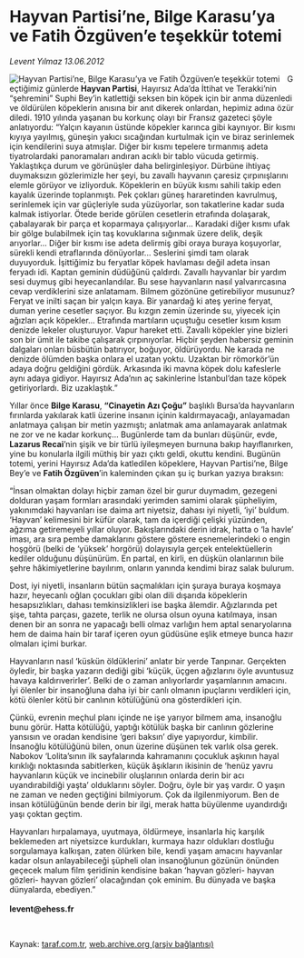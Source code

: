 # Hayvan Partisi’ne, Bilge Karasu’ya ve Fatih Özgüven’e teşekkür totemi

*Levent Yılmaz 13.06.2012*

<div class="yazi"><img align="left" alt="Hayvan Partisi’ne, Bilge Karasu’ya ve Fatih Özgüven’e teşekkür totemi" border="0" src="http://www.taraf.com.tr/fotoraflar/makaleler/hayvan-partisi-ne-bilge-karasu-ya-ve-fatih_8557_orijinal.jpg" style="border-right-width:10px; border-color:#FFFFFF"/><p>Geçtiğimiz günlerde <b>Hayvan Partisi</b>, Hayırsız Ada’da İttihat ve Terakki’nin “şehremini” Suphi Bey’in katlettiği seksen bin köpek için bir anma düzenledi ve öldürülen köpeklerin anısına bir anıt dikerek onlardan, hepimiz adına özür diledi. 1910 yılında yaşanan bu korkunç olayı bir Fransız gazeteci şöyle anlatıyordu: “Yalçın kayanın üstünde köpekler karınca gibi kaynıyor. Bir kısmı kıyıya yayılmış, güneşin yakıcı sıcağından kurtulmak için ve biraz serinlemek için kendilerini suya atmışlar. Diğer bir kısmı tepelere tırmanmış adeta tiyatrolardaki panoramaları andıran acıklı bir tablo vücuda getirmiş. Yaklaştıkça durum ve görünüşler daha belirginleşiyor. Dürbüne ihtiyaç duymaksızın gözlerimizle her şeyi, bu zavallı hayvanın çaresiz çırpınışlarını elemle görüyor ve izliyorduk. Köpeklerin en büyük kısmı sahili takip eden kayalık üzerinde toplanmıştı. Pek çokları güneş hararetinden kavrulmuş, serinlemek için var güçleriyle suda yüzüyorlar, son takatlerine kadar suda kalmak istiyorlar. Ötede beride görülen cesetlerin etrafında dolaşarak, çabalayarak bir parça et koparmaya çalışıyorlar... Karadaki diğer kısmı ufak bir gölge bulabilmek için taş kovuklarına sığınmak üzere delik, deşik arıyorlar... Diğer bir kısmı ise adeta delirmiş gibi oraya buraya koşuyorlar, sürekli kendi etraflarında dönüyorlar... Seslerini şimdi tam olarak duyuyorduk. İşittiğimiz bu feryatlar köpek havlaması değil adeta insan feryadı idi. Kaptan geminin düdüğünü çaldırdı. Zavallı hayvanlar bir yardım sesi duymuş gibi heyecanlandılar. Bu sese hayvanların nasıl yalvarırcasına cevap verdiklerini size anlatamam. Bilmem gözönüne getirebiliyor musunuz? Feryat ve inilti saçan bir yalçın kaya. Bir yanardağ ki ateş yerine feryat, duman yerine cesetler saçıyor. Bu kızgın zemin üzerinde su, yiyecek için ağızları açık köpekler... Etrafında martıların uçuştuğu cesetler kısım kısım denizde lekeler oluşturuyor. Vapur hareket etti. Zavallı köpekler yine bizleri son bir ümit ile takibe çalışarak çırpınıyorlar. Hiçbir şeyden habersiz geminin dalgaları onları büsbütün batırıyor, boğuyor, öldürüyordu. Ne karada ne denizde ölümden başka onlara el uzatan yoktu. Uzaktan bir römorkör’ün adaya doğru geldiğini gördük. Arkasında iki mavna köpek dolu kafeslerle aynı adaya gidiyor. Hayırsız Ada’nın aç sakinlerine İstanbul’dan taze köpek getiriyorlardı. Biz uzaklaştık.”</p>
<p>Yıllar önce <b>Bilge Karasu</b>, <b>“Cinayetin Azı Çoğu”</b> başlıklı Bursa’da hayvanların fırınlarda yakılarak katli üzerine insanın içinin kaldırmayacağı, anlayamadan anlatmaya çalışan bir metin yazmıştı; anlatmak ama anlamayarak anlatmak ne zor ve ne kadar korkunç... Bugünlerde tam da bunları düşünür, evde, <b>Lazarus Recai</b>’nin şişik ve bir türlü iyileşmeyen burnuna bakıp hayıflanırken, yine bu konularla ilgili müthiş bir yazı çıktı geldi, okuttu kendini. Bugünün totemi, yerini Hayırsız Ada’da katledilen köpeklere, Hayvan Partisi’ne, Bilge Bey’e ve <b>Fatih Özgüven</b>’in kaleminden çıkan şu iç burkan yazıya bıraksın:</p>
<p>“İnsan olmaktan dolayı hiçbir zaman özel bir gurur duymadım, gezegeni dolduran yaşam formları arasındaki yerimden samimi olarak şüpheliyim, yakınımdaki hayvanları ise daima art niyetsiz, dahası iyi niyetli, ‘iyi’ buldum. ‘Hayvan’ kelimesini bir küfür olarak, tam da içerdiği çelişki yüzünden, ağzıma getiremeyeli yıllar oluyor. Bakışlarındaki derin idrak, hatta o ‘la havle’ iması, ara sıra pembe damaklarını göstere göstere esnemelerindeki o engin hoşgörü (belki de ‘yüksek’ horgörü) dolayısıyla gerçek entelektüellerin kediler olduğunu düşünürüm. En partal, en kirli, en düşkün olanlarının bile şehre hâkimiyetlerine bayılırım, onların yanında kendimi biraz salak bulurum. </p>
<p>Dost, iyi niyetli, insanların bütün saçmalıkları için şuraya buraya koşmaya hazır, heyecanlı oğlan çocukları gibi olan dili dışarıda köpeklerin hesapsızlıkları, dahası temkinsizlikleri ise başka âlemdir. Ağızlarında pet şişe, tahta parçası, gazete, terlik ne olursa olsun oyuna katılmaya, insan denen bir an sonra ne yapacağı belli olmaz varlığın hem aptal senaryolarına hem de daima hain bir taraf içeren oyun güdüsüne eşlik etmeye bunca hazır olmaları içimi burkar. </p>
<p>Hayvanların nasıl ‘küskün öldüklerini’ anlatır bir yerde Tanpınar. Gerçekten öyledir, bir başka yazarın dediği gibi ‘küçük, üçgen ağızlarını öyle avuntusuz havaya kaldırıverirler’. Belki de o zaman anlıyorlardır yaşamlarının amacını. İyi ölenler bir insanoğluna daha iyi bir canlı olmanın ipuçlarını verdikleri için, kötü ölenler kötü bir canlının kötülüğünü ona gösterdikleri için. </p>
<p>Çünkü, evrenin meçhul planı içinde ne işe yarıyor bilmem ama, insanoğlu bunu görür. Hatta kötülüğü, yaptığı kötülük başka bir canlının gözlerine yansısın ve oradan kendisine ‘geri baksın’ diye yapıyordur, kimbilir. İnsanoğlu kötülüğünü bilen, onun üzerine düşünen tek varlık olsa gerek. Nabokov ‘Lolita’sının ilk sayfalarında kahramanını çocukluk aşkının hayal kırıklığı noktasında sabitlerken, küçük âşıkların ikisinin de ‘henüz yavru hayvanların küçük ve incinebilir oluşlarının onlarda derin bir acı uyandırabildiği yaşta’ olduklarını söyler. Doğru, öyle bir yaş vardır. O yaşın ne zaman ve neden geçtiğini bilmiyorum. Çok da ilgilenmiyorum. Ben de insan kötülüğünün bende derin bir ilgi, merak hatta büyülenme uyandırdığı yaşı çoktan geçtim. </p>
<p>Hayvanları hırpalamaya, uyutmaya, öldürmeye, insanlarla hiç karşılık beklemeden art niyetsizce kurdukları, kurmaya hazır oldukları dostluğu sorgulamaya kalkışan, zaten ölürken bile, kendi yaşam amacını hayvanlar kadar olsun anlayabileceği şüpheli olan insanoğlunun gözünün önünden geçecek malum film şeridinin kendisine bakan ‘hayvan gözleri- hayvan gözleri- hayvan gözleri’ olacağından çok eminim. Bu dünyada ve başka dünyalarda, ebediyen.”<br/><br/><b>levent@ehess.fr</b></p>
<p><b> </b></p>
</div>

Kaynak: [taraf.com.tr](http://www.taraf.com.tr/levent-yilmaz/makale-hayvan-partisi-ne-bilge-karasu-ya-ve-fatih.htm), [web.archive.org (arşiv bağlantısı)](http://web.archive.org/web/20131107130056/http://www.taraf.com.tr/levent-yilmaz/makale-hayvan-partisi-ne-bilge-karasu-ya-ve-fatih.htm)
